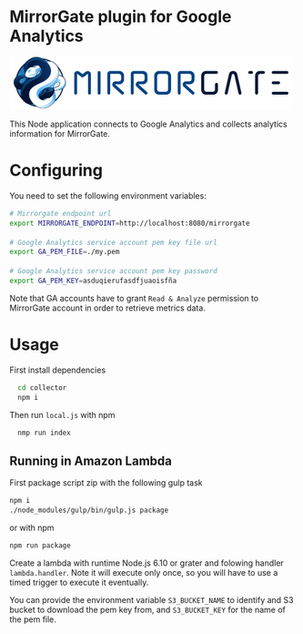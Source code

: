 # MirrorGate plugin for Google Analytics

![MirrorGate](./media/images/logo-ae.png)


This Node application connects to Google Analytics and collects analytics information for MirrorGate.

# Configuring

You need to set the following environment variables:

```sh
# Mirrorgate endpoint url
export MIRRORGATE_ENDPOINT=http://localhost:8080/mirrorgate

# Google Analytics service account pem key file url
export GA_PEM_FILE=./my.pem

# Google Analytics service account pem key password
export GA_PEM_KEY=asduqierufasdfjuaoisfña

```

Note that GA accounts have to grant `Read & Analyze` permission to MirrorGate account in order to retrieve metrics data.

# Usage

First install dependencies

```sh
  cd collector
  npm i
```

Then run `local.js` with npm

```sh
  nmp run index
```

## Running in Amazon Lambda

First package script zip with the following gulp task

```sh
npm i
./node_modules/gulp/bin/gulp.js package
```
or with npm

```sh
npm run package
```

Create a lambda with runtime Node.js 6.10 or grater and folowing handler `lambda.handler`. Note it will execute only once, so you will have to use a timed trigger to execute it eventually.

You can provide the environment variable `S3_BUCKET_NAME` to identify and S3 bucket to download the pem key from, and `S3_BUCKET_KEY` for the name of the pem file.
